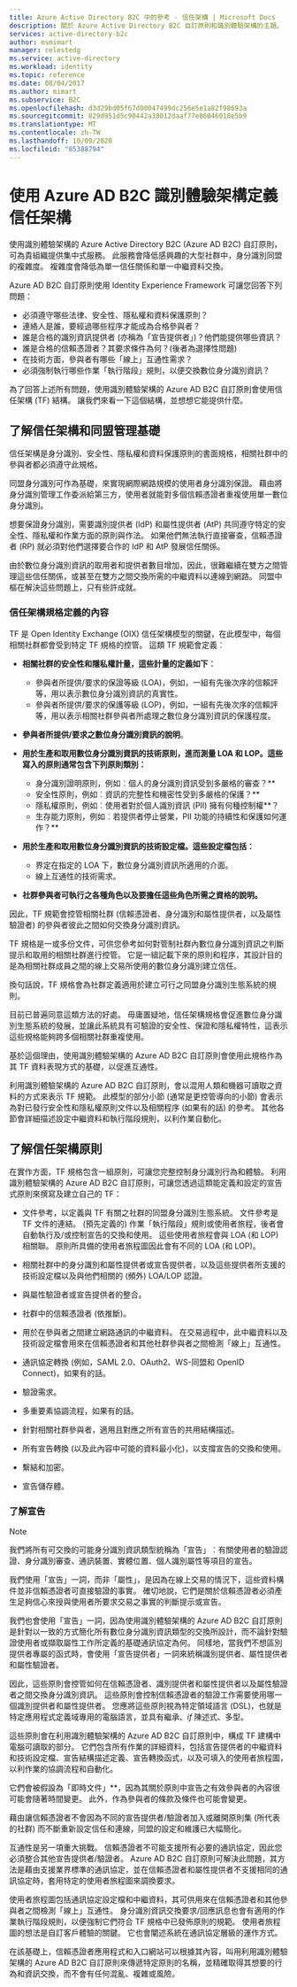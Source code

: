 ```yaml
---
title: Azure Active Directory B2C 中的參考 - 信任架構 | Microsoft Docs
description: 關於 Azure Active Directory B2C 自訂原則和識別體驗架構的主題。
services: active-directory-b2c
author: msmimart
manager: celestedg
ms.service: active-directory
ms.workload: identity
ms.topic: reference
ms.date: 08/04/2017
ms.author: mimart
ms.subservice: B2C
ms.openlocfilehash: d3d29bd05f67d00047499dc256e5e1a82f98693a
ms.sourcegitcommit: 829d951d5c90442a38012daaf77e86046018e5b9
ms.translationtype: MT
ms.contentlocale: zh-TW
ms.lasthandoff: 10/09/2020
ms.locfileid: "85388794"
---
```

# <a name="define-trust-frameworks-with-azure-ad-b2c-identity-experience-framework"></a>使用 Azure AD B2C 識別體驗架構定義信任架構

使用識別體驗架構的 Azure Active Directory B2C (Azure AD B2C) 自訂原則，可為貴組織提供集中式服務。 此服務會降低感興趣的大型社群中，身分識別同盟的複雜度。 複雜度會降低為單一信任關係和單一中繼資料交換。

Azure AD B2C 自訂原則使用 Identity Experience Framework 可讓您回答下列問題：

- 必須遵守哪些法律、安全性、隱私權和資料保護原則？
- 連絡人是誰，要經過哪些程序才能成為合格參與者？
- 誰是合格的識別資訊提供者 (亦稱為「宣告提供者」)？他們能提供哪些資訊？
- 誰是合格的信賴憑證者？其要求條件為何？(後者為選擇性問題)
- 在技術方面，參與者有哪些「線上」互通性需求？
- 必須強制執行哪些作業「執行階段」規則，以便交換數位身分識別資訊？

為了回答上述所有問題，使用識別體驗架構的 Azure AD B2C 自訂原則會使用信任架構 (TF) 結構。 讓我們來看一下這個結構，並想想它能提供什麼。

## <a name="understand-the-trust-framework-and-federation-management-foundation"></a>了解信任架構和同盟管理基礎

信任架構是身分識別、安全性、隱私權和資料保護原則的書面規格，相關社群中的參與者都必須遵守此規格。

同盟身分識別可作為基礎，來實現網際網路規模的使用者身分識別保證。 藉由將身分識別管理工作委派給第三方，使用者就能對多個信賴憑證者重複使用單一數位身分識別。

想要保證身分識別，需要識別提供者 (IdP) 和屬性提供者 (AtP) 共同遵守特定的安全性、隱私權和作業方面的原則與作法。  如果他們無法執行直接審查，信賴憑證者 (RP) 就必須對他們選擇要合作的 IdP 和 AtP 發展信任關係。

由於數位身分識別資訊的取用者和提供者數目增加，因此，很難繼續在雙方之間管理這些信任關係，或甚至在雙方之間交換所需的中繼資料以連線到網路。  同盟中樞在解決這些問題上，只有些許成就。

### <a name="what-a-trust-framework-specification-defines"></a>信任架構規格定義的內容
TF 是 Open Identity Exchange (OIX) 信任架構模型的關鍵，在此模型中，每個相關社群都會受到特定 TF 規格的控管。 這類 TF 規範會定義︰

- **相關社群的安全性和隱私權計量，這些計量的定義如下︰**
    - 參與者所提供/要求的保證等級 (LOA)，例如，一組有先後次序的信賴評等，用以表示數位身分識別資訊的真實性。
    - 參與者所提供/要求的保護等級 (LOP)，例如，一組有先後次序的信賴評等，用以表示相關社群參與者所處理之數位身分識別資訊的保護程度。

- **參與者所提供/要求之數位身分識別資訊的說明**。

- **用於生產和取用數位身分識別資訊的技術原則，進而測量 LOA 和 LOP。這些寫入的原則通常包含下列原則類別：**
    - 身分識別證明原則，例如︰個人的身分識別資訊受到多嚴格的審查？**
    - 安全性原則，例如︰資訊的完整性和機密性受到多嚴格的保護？**
    - 隱私權原則，例如︰使用者對於個人識別資訊 (PII) 擁有何種控制權**？
    - 生存能力原則，例如︰若提供者停止營業，PII 功能的持續性和保護如何運作？**

- **用於生產和取用數位身分識別資訊的技術設定檔。這些設定檔包括：**
    - 界定在指定的 LOA 下，數位身分識別資訊所適用的介面。
    - 線上互通性的技術需求。

- **社群參與者可執行之各種角色以及要擔任這些角色所需之資格的說明。**

因此，TF 規範會控管相關社群 (信賴憑證者、身分識別和屬性提供者，以及屬性驗證者) 的參與者彼此之間如何交換身分識別資訊。

TF 規格是一或多份文件，可供您參考如何對管制社群內數位身分識別資訊之判斷提示和取用的相關社群進行控管。 它是一組記載下來的原則和程序，其設計目的是為相關社群成員之間的線上交易所使用的數位身分識別建立信任。

換句話說，TF 規格會為社群定義適用於建立可行之同盟身分識別生態系統的規則。

目前已普遍同意這類方法的好處。 毋庸置疑地，信任架構規格會促進數位身分識別生態系統的發展，並讓此系統具有可驗證的安全性、保證和隱私權特性，這表示這些規格能夠跨多個相關社群重複使用。

基於這個理由，使用識別體驗架構的 Azure AD B2C 自訂原則會使用此規格作為其 TF 資料表現方式的基礎，以促進互通性。

利用識別體驗架構的 Azure AD B2C 自訂原則，會以混用人類和機器可讀取之資料的方式來表示 TF 規範。 此模型的部分小節 (通常是更控管導向的小節) 會表示為對已發行安全性和隱私權原則文件以及相關程序 (如果有的話) 的參考。 其他各節會詳細描述設定中繼資料和執行階段規則，以利作業自動化。

## <a name="understand-trust-framework-policies"></a>了解信任架構原則

在實作方面，TF 規格包含一組原則，可讓您完整控制身分識別行為和體驗。  利用識別體驗架構的 Azure AD B2C 自訂原則，可讓您透過這類能定義和設定的宣告式原則來撰寫及建立自己的 TF：

- 文件參考，以定義與 TF 有關之社群的同盟身分識別生態系統。 文件參考是 TF 文件的連結。 (預先定義的) 作業「執行階段」規則或使用者旅程，後者會自動執行及/或控制宣告的交換和使用。 這些使用者旅程會與 LOA (和 LOP) 相關聯。 原則所具備的使用者旅程圖因此會有不同的 LOA (和 LOP)。

- 相關社群中的身分識別和屬性提供者或宣告提供者，以及這些提供者所支援的技術設定檔以及與他們相關的 (頻外) LOA/LOP 認證。

- 與屬性驗證者或宣告提供者的整合。

- 社群中的信賴憑證者 (依推斷)。

- 用於在參與者之間建立網路通訊的中繼資料。 在交易過程中，此中繼資料以及技術設定檔會用來在信賴憑證者和其他社群參與者之間檢測「線上」互通性。

- 通訊協定轉換 (例如，SAML 2.0、OAuth2、WS-同盟和 OpenID Connect)，如果有的話。

- 驗證需求。

- 多重要素協調流程，如果有的話。

- 針對相關社群參與者，適用且對應之所有宣告的共用結構描述。

- 所有宣告轉換 (以及此內容中可能的資料最小化)，以支撐宣告的交換和使用。

- 繫結和加密。

- 宣告儲存體。

### <a name="understand-claims"></a>了解宣告

> [!NOTE]
> 我們將所有可交換的可能身分識別資訊類型統稱為「宣告」︰有關使用者的驗證認證、身分識別審查、通訊裝置、實體位置、個人識別屬性等項目的宣告。
>
> 我們使用「宣告」一詞，而非「屬性」，是因為在線上交易的情況下，這些資料構件並非信賴憑證者可直接驗證的事實。 確切地說，它們是關於信賴憑證者必須產生足夠信心來授與使用者所要求交易之事實的判斷提示或宣告。
>
> 我們也會使用「宣告」一詞，因為使用識別體驗架構的 Azure AD B2C 自訂原則是針對以一致的方式簡化所有數位身分識別資訊類型的交換所設計，而不論針對驗證使用者或擷取屬性工作所定義的基礎通訊協定為何。  同樣地，當我們不想區別提供者專屬的函式時，會使用「宣告提供者」一詞來統稱識別提供者、屬性提供者和屬性驗證者。

因此，這些原則會控管如何在信賴憑證者、識別提供者和屬性提供者以及屬性驗證者之間交換身分識別資訊。 這些原則會控制信賴憑證者的驗證工作需要使用哪一個識別提供者和屬性提供者。 您應將這些原則視為特定領域語言 (DSL)，也就是特定應用程式定義域專用的電腦語言，並具有繼承、*if* 陳述式、多型。

這些原則會在利用識別體驗架構的 Azure AD B2C 自訂原則中，構成 TF 建構中電腦可讀取的部分。 它們包含所有作業的詳細資料，包括宣告提供者的中繼資料和技術設定檔、宣告結構描述定義、宣告轉換函式，以及可填入的使用者旅程圖，以利作業的協調流程和自動化。

它們會被假設為「即時文件」**，因為其關於原則中宣告之有效參與者的內容很可能會隨著時間變更。 此外，作為參與者的條款及條件也可能會變更。

藉由讓信賴憑證者不會因為不同的宣告提供者/驗證者加入或離開原則集 (所代表的社群) 而不斷重新設定信任和連線，同盟的設定和維護已大幅簡化。

互通性是另一項重大挑戰。 信賴憑證者不可能支援所有必要的通訊協定，因此您必須整合其他宣告提供者/驗證者。 Azure AD B2C 自訂原則可解決此問題，其方法是藉由支援業界標準的通訊協定，並在信賴憑證者和屬性提供者不支援相同的通訊協定時，套用特定的使用者旅程圖來調換要求。

使用者旅程圖包括通訊協定設定檔和中繼資料，其可供用來在信賴憑證者和其他參與者之間檢測「線上」互通性。 身分識別資訊交換要求/回應訊息也會有適用的作業執行階段規則，以便強制它們符合 TF 規格中已發佈原則的規範。 使用者旅程圖的想法是自訂客戶體驗的關鍵。 它也會闡述系統在通訊協定層級的運作方式。

在該基礎上，信賴憑證者應用程式和入口網站可以根據其內容，叫用利用識別體驗架構的 Azure AD B2C 自訂原則來傳遞特定原則的名稱，並精確取得其想要的行為和資訊交換，而不會有任何混亂、複雜或風險。
